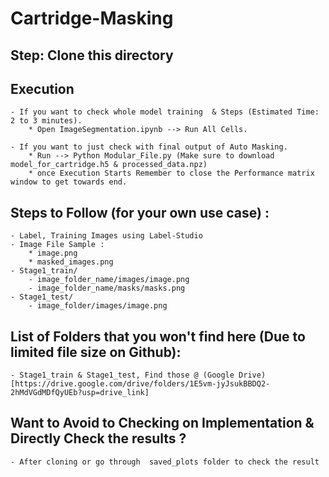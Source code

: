 # Cartridge-Masking
## Step: Clone this directory

## Execution
    - If you want to check whole model training  & Steps (Estimated Time: 2 to 3 minutes).
        * Open ImageSegmentation.ipynb --> Run All Cells.

    - If you want to just check with final output of Auto Masking.
        * Run --> Python Modular_File.py (Make sure to download model_for_cartridge.h5 & processed_data.npz)
        * once Execution Starts Remember to close the Performance matrix window to get towards end.


## Steps to Follow (for your own use case) :
    - Label, Training Images using Label-Studio
    - Image File Sample : 
        * image.png
        * masked_images.png
    - Stage1_train/
        - image_folder_name/images/image.png
        - image_folder_name/masks/masks.png
    - Stage1_test/
        - image_folder/images/image.png


## List of Folders that you won't find here (Due to limited file size on Github):
    - Stage1_train & Stage1_test, Find those @ (Google Drive)[https://drive.google.com/drive/folders/1E5vm-jyJsukBBDQ2-2hMdVGdMDfQyUEb?usp=drive_link]


## Want to Avoid to Checking on Implementation & Directly Check the results ?
    - After cloning or go through  saved_plots folder to check the result
  

    
